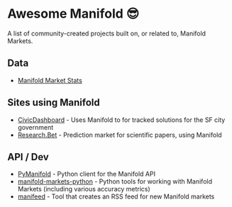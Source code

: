 # Awesome Manifold 😎

A list of community-created projects built on, or related to, Manifold Markets.

## Data

- [Manifold Market Stats](https://wasabipesto.com/jupyter/manifold/)

## Sites using Manifold

- [CivicDashboard](https://civicdash.org/dashboard) - Uses Manifold to for tracked solutions for the SF city government
- [Research.Bet](https://research.bet/) - Prediction market for scientific papers, using Manifold

## API / Dev

- [PyManifold](https://github.com/bcongdon/PyManifold) - Python client for the Manifold API
- [manifold-markets-python](https://github.com/vluzko/manifold-markets-python) - Python tools for working with Manifold Markets (including various accuracy metrics)
- [manifeed](https://github.com/joy-void-joy/manifeed) - Tool that creates an RSS feed for new Manifold markets
